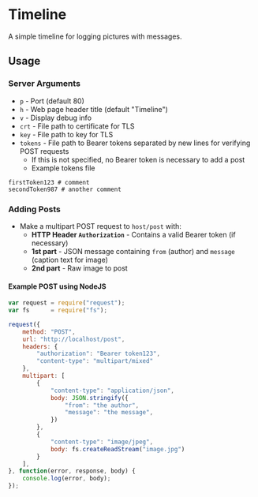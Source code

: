 # Timeline

A simple timeline for logging pictures with messages.

## Usage

### Server Arguments

- `p` - Port (default 80)
- `h` - Web page header title (default "Timeline")
- `v` - Display debug info
- `crt` - File path to certificate for TLS
- `key` - File path to key for TLS
- `tokens` - File path to Bearer tokens separated by new lines for verifying POST requests
	- If this is not specified, no Bearer token is necessary to add a post
	- Example tokens file
```
firstToken123 # comment
secondToken987 # another comment
```

### Adding Posts

- Make a multipart POST request to `host/post` with:
	- **HTTP Header `Authorization`** - Contains a valid Bearer token (if necessary)
	- **1st part** - JSON message containing `from` (author) and `message` (caption text for image)
	- **2nd part** - Raw image to post
	
#### Example POST using NodeJS
```js
var request = require("request");
var fs      = require("fs");

request({
	method: "POST",
	url: "http://localhost/post",
	headers: {
		"authorization": "Bearer token123",
		"content-type": "multipart/mixed"
	},
	multipart: [
		{
			"content-type": "application/json",
			body: JSON.stringify({
				"from": "the author",
				"message": "the message",
			})
		},
		{
			"content-type": "image/jpeg",
			body: fs.createReadStream("image.jpg")
		}
	],
}, function(error, response, body) {
	console.log(error, body);
});
```